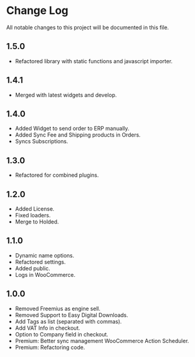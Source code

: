 # Change Log

All notable changes to this project will be documented in this file.

## 1.5.0

* Refactored library with static functions and javascript importer.

## 1.4.1

* Merged with latest widgets and develop.

## 1.4.0

* Added Widget to send order to ERP manually.
* Added Sync Fee and Shipping products in Orders.
* Syncs Subscriptions.

## 1.3.0

* Refactored for combined plugins.

## 1.2.0

* Added License.
* Fixed loaders.
* Merge to Holded.

## 1.1.0

* Dynamic name options.
* Refactored settings.
* Added public.
* Logs in WooCommerce.

## 1.0.0

* Removed Freemius as engine sell.
* Removed Support to Easy Digital Downloads.
* Add Tags as list (separated with commas).
* Add VAT Info in checkout.
* Option to Company field in checkout.
* Premium: Better sync management WooCommerce Action Scheduler.
* Premium: Refactoring code.

